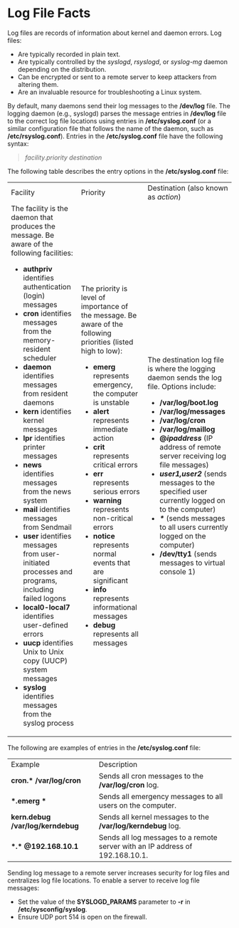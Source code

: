 # Log File Facts

Log files are records of information about kernel and daemon errors. Log
files:

  * Are typically recorded in plain text.
  * Are typically controlled by the _syslogd_, _rsyslogd_, or _syslog-mg_ daemon depending on the distribution. 
  * Can be encrypted or sent to a remote server to keep attackers from altering them.
  * Are an invaluable resource for troubleshooting a Linux system.

By default, many daemons send their log messages to the **/dev/log** file. The
logging daemon (e.g., syslogd) parses the message entries in **/dev/log** file
to the correct log file locations using entries in **/etc/syslog.conf** (or a
similar configuration file that follows the name of the daemon, such as
**/etc/rsyslog.conf**). Entries in the **/etc/syslog.conf** file have the
following syntax:

> _facility.priority destination_

The following table describes the entry options in the **/etc/syslog.conf**
file:

<table>

<tr> <td>Facility</td> <td>Priority</td> <td>Destination (also known as
<i>action</i>)</td>

</tr>

<tr> <td>The facility is the daemon that produces the message. Be aware of the
following facilities:

<ul>

<li><b>authpriv </b>identifies authentication (login) messages

</li>

<li><b>cron </b>identifies messages from the memory-resident scheduler

</li>

<li><b>daemon </b>identifies messages from resident daemons

</li>

<li><b>kern </b>identifies kernel messages

</li>

<li><b>lpr </b>identifies printer messages

</li>

<li><b>news </b>identifies messages from the news system

</li>

<li><b>mail </b>identifies messages from Sendmail

</li>

<li><b>user </b>identifies messages from user-initiated processes and
programs, including failed logons

</li>

<li><b>local0-local7 </b>identifies user-defined errors

</li>

<li><b>uucp </b>identifies Unix to Unix copy (UUCP) system messages

</li>

<li><b>syslog </b>identifies messages from the syslog process

</li>

</ul> </td> <td>The priority is level of importance of the message. Be aware
of the following priorities (listed high to low):

<ul>

<li><b>emerg </b>represents<b> </b>emergency, the computer is unstable

</li>

<li><b>alert </b>represents<b> </b>immediate action

</li>

<li><b>crit </b>represents<b> </b>critical errors

</li>

<li><b>err </b>represents<b> </b>serious errors

</li>

<li><b>warning </b>represents<b> </b>non-critical errors

</li>

<li><b>notice </b>represents<b> </b>normal events that are significant

</li>

<li><b>info </b>represents<b> </b>informational messages

</li>

<li><b>debug </b>represents<b> </b>all messages

</li>

</ul>



</td> <td>The destination log file is where the logging daemon sends the log
file. Options include:

<ul>

<li><b>/var/log/boot.log</b>

</li>

<li><b>/var/log/messages </b>

</li>

<li><b>/var/log/cron</b>

</li>

<li><b>/var/log/maillog</b>

</li>

<li><b>@<i>ipaddress </i></b>(IP address of remote server receiving log file
messages)

</li>

<li><i><b>user1,user2 </b></i>(sends messages to the specified user currently
logged on to the computer)

</li>

<li><i><b>* </b></i>(sends messages to all users currently logged on the
computer)

</li>

<li><b>/dev/tty1</b> (sends messages to virtual console 1)

</li>

</ul>



</td>

</tr> </table>

The following are examples of entries in the **/etc/syslog.conf** file:

<table>

<tr> <td>Example</td> <td>Description</td>

</tr>

<tr> <td><b>cron.*             /var/log/cron</b> </td> <td>Sends all cron
messages to the <b>/var/log/cron </b> log.</td>

</tr>

<tr> <td><b>*.emerg         *</b> </td> <td>Sends all emergency messages to
all users on the computer.</td>

</tr>

<tr> <td><b>kern.debug    /var/log/kerndebug</b></td> <td>Sends all kernel
messages to the <b>/var/log/kerndebug</b> log.</td>

</tr>

<tr> <td><b>*.*                   @192.168.10.1</b></td> <td>Sends all log
messages to a remote server with an IP address of 192.168.10.1.</td>

</tr> </table>

Sending log message to a remote server increases security for log files and
centralizes log file locations. To enable a server to receive log file
messages:

  * Set the value of the **SYSLOGD_PARAMS** parameter to **-r** in **/etc/sysconfig/syslog**.
  * Ensure UDP port 514 is open on the firewall.


